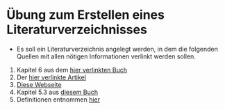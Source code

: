 # Übung zum Erstellen eines Literaturverzeichnisses

- Es soll ein Literaturverzeichnis angelegt werden, in dem die folgenden Quellen mit allen nötigen Informationen verlinkt werden sollen.

1. Kapitel 6 aus dem [hier verlinkten Buch](https://www.google.de/books/edition/Eine_kurze_Geschichte_der_Zeit/-oVtAgAAQBAJ?hl=de&gbpv=0)
2. Der [hier verlinkte Artikel](https://www.getabstract.com/de/zusammenfassung/die-physiker/4861)
3. [Diese Webseite](https://de.wikipedia.org/wiki/Git)
4. Kapitel 5.3 aus [diesem Buch](https://www.google.de/books/edition/Clean_Code_Refactoring_Patterns_Testen_u/zJZbAgAAQBAJ?hl=de&gbpv=1)
5. Definitionen entnommen [hier](https://www.mdr.de/wissen/was-ist-zeit-raumzeit-100.html)
